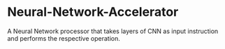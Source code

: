 # Neural-Network-Accelerator
A Neural Network processor that takes layers of CNN as input instruction and performs the respective operation.
